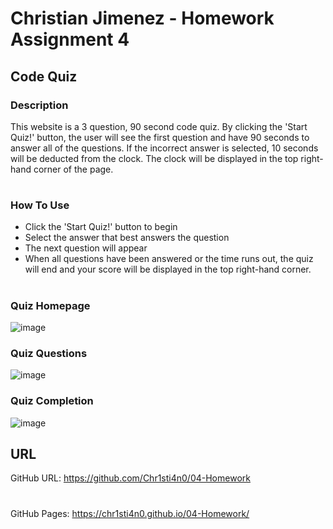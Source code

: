 # Christian Jimenez - Homework Assignment 4

## Code Quiz

### Description
This website is a 3 question, 90 second code quiz. By clicking the 'Start Quiz!' button, the user will see the first question and have 90 seconds to answer all of the questions. If the incorrect answer is selected, 10 seconds will be deducted from the clock. The clock will be displayed in the top right-hand corner of the page. 

#

### How To Use
- Click the 'Start Quiz!' button to begin
- Select the answer that best answers the question
- The next question will appear
- When all questions have been answered or the time runs out, the quiz will end and your score will be displayed in the top right-hand corner. 
#

### Quiz Homepage
![image](https://user-images.githubusercontent.com/92955084/146133331-b64dc0bc-ce02-41ca-954e-4c51e3988bfd.png)
### Quiz Questions
![image](https://user-images.githubusercontent.com/92955084/146133477-5690f1e0-ee75-4351-92f1-8319d851428e.png)
### Quiz Completion 
![image](https://user-images.githubusercontent.com/92955084/146133602-6dcb4cc1-9c17-4f2f-b665-ed5ca4986238.png)

## URL
GitHub URL: https://github.com/Chr1sti4n0/04-Homework
#
GitHub Pages: https://chr1sti4n0.github.io/04-Homework/